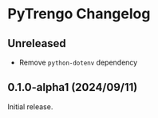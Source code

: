 # PyTrengo Changelog

## Unreleased

* Remove `python-dotenv` dependency

## 0.1.0-alpha1 (2024/09/11)

Initial release.